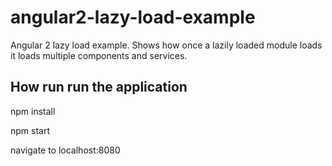 # angular2-lazy-load-example
Angular 2 lazy load example. Shows how once a lazily loaded module loads it loads multiple components and services.

## How run run the application

npm install

npm start

navigate to localhost:8080
